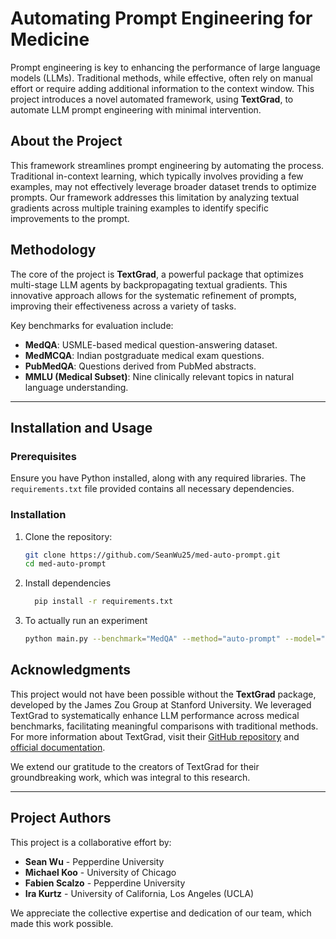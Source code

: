 # Automating Prompt Engineering for Medicine

Prompt engineering is key to enhancing the performance of large language models (LLMs). Traditional methods, while effective, often rely on manual effort or require adding additional information to the context window. This project introduces a novel automated framework, using **TextGrad**, to automate LLM prompt engineering with minimal intervention.

## About the Project

This framework streamlines prompt engineering by automating the process. Traditional in-context learning, which typically involves providing a few examples, may not effectively leverage broader dataset trends to optimize prompts. Our framework addresses this limitation by analyzing textual gradients across multiple training examples to identify specific improvements to the prompt. 
## Methodology

The core of the project is **TextGrad**, a powerful package that optimizes multi-stage LLM agents by backpropagating textual gradients. This innovative approach allows for the systematic refinement of prompts, improving their effectiveness across a variety of tasks.

Key benchmarks for evaluation include:
- **MedQA**: USMLE-based medical question-answering dataset.
- **MedMCQA**: Indian postgraduate medical exam questions.
- **PubMedQA**: Questions derived from PubMed abstracts.
- **MMLU (Medical Subset)**: Nine clinically relevant topics in natural language understanding.

---

## Installation and Usage

### Prerequisites
Ensure you have Python installed, along with any required libraries. The `requirements.txt` file provided contains all necessary dependencies.

### Installation
1. Clone the repository:
   ```bash
   git clone https://github.com/SeanWu25/med-auto-prompt.git
   cd med-auto-prompt
2. Install dependencies
   ```bash
     pip install -r requirements.txt
3. To actually run an experiment
    ```bash
    python main.py --benchmark="MedQA" --method="auto-prompt" --model="meta-llama/Llama-3-70b-chat-hf"

## Acknowledgments

This project would not have been possible without the **TextGrad** package, developed by the James Zou Group at Stanford University.
We leveraged TextGrad to systematically enhance LLM performance across medical benchmarks, facilitating meaningful comparisons with traditional methods.
For more information about TextGrad, visit their [GitHub repository](https://github.com/zou-group/textgrad) and [official documentation](https://textgrad.readthedocs.io/en/latest/).

We extend our gratitude to the creators of TextGrad for their groundbreaking work, which was integral to this research.

---

## Project Authors

This project is a collaborative effort by:

- **Sean Wu** - Pepperdine University  
- **Michael Koo** - University of Chicago  
- **Fabien Scalzo** - Pepperdine University  
- **Ira Kurtz** - University of California, Los Angeles (UCLA)

We appreciate the collective expertise and dedication of our team, which made this work possible.

